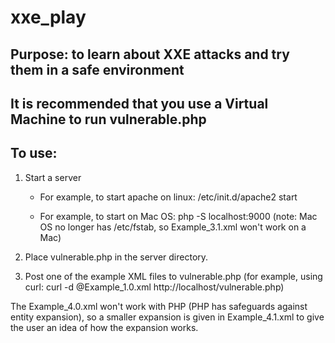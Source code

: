 # xxe_play

## Purpose: to learn about XXE attacks and try them in a safe environment

## It is recommended that you use a Virtual Machine to run vulnerable.php

## To use:
1. Start a server
    
    * For example, to start apache on linux: /etc/init.d/apache2 start
    
    * For example, to start on Mac OS: php -S localhost:9000 (note: Mac OS no longer has /etc/fstab, so Example_3.1.xml won't work on a Mac)
    
1. Place vulnerable.php in the server directory.
1. Post one of the example XML files to vulnerable.php
	   (for example, using curl: curl -d @Example_1.0.xml http://localhost/vulnerable.php)

The Example_4.0.xml won't work with PHP (PHP has safeguards against entity expansion), so a smaller expansion is given in Example_4.1.xml to give the user an idea of how the expansion works.
